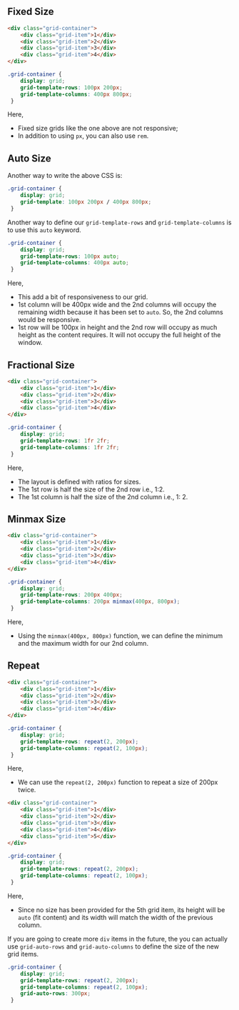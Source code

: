 ## Fixed Size

```html
<div class="grid-container">
	<div class="grid-item">1</div>
	<div class="grid-item">2</div>
	<div class="grid-item">3</div>
	<div class="grid-item">4</div>
</div>
```

```css
.grid-container {
	display: grid;
	grid-template-rows: 100px 200px;
	grid-template-columns: 400px 800px;
 }
```

Here,
- Fixed size grids like the one above are not responsive;
- In addition to using `px`, you can also use `rem`.

## Auto Size

Another way to write the above CSS is:

```css
.grid-container {
	display: grid;
	grid-template: 100px 200px / 400px 800px;
 }
```

Another way to define our `grid-template-rows` and `grid-template-columns` is to use this `auto` keyword.

```css
.grid-container {
	display: grid;
	grid-template-rows: 100px auto;
	grid-template-columns: 400px auto;
 }
```

Here,
- This add a bit of responsiveness to our grid.
- 1st column will be 400px wide and the 2nd columns will occupy the remaining width because it has been set to `auto`. So, the 2nd columns would be responsive.
- 1st row will be 100px in height and the 2nd row will occupy as much height as the content requires. It will not occupy the full height of the window.

## Fractional Size

```html
<div class="grid-container">
	<div class="grid-item">1</div>
	<div class="grid-item">2</div>
	<div class="grid-item">3</div>
	<div class="grid-item">4</div>
</div>
```

```css
.grid-container {
	display: grid;
	grid-template-rows: 1fr 2fr;
	grid-template-columns: 1fr 2fr;
 }
```

Here,
 - The layout is defined with ratios for sizes.
 - The 1st row is half the size of the 2nd row i.e., 1:2.
 - The 1st column is half the size of the 2nd column i.e., 1: 2.

## Minmax Size

```html
<div class="grid-container">
	<div class="grid-item">1</div>
	<div class="grid-item">2</div>
	<div class="grid-item">3</div>
	<div class="grid-item">4</div>
</div>
```

```css
.grid-container {
	display: grid;
	grid-template-rows: 200px 400px;
	grid-template-columns: 200px minmax(400px, 800px);
 }
```

Here,
- Using the `minmax(400px, 800px)` function, we can define the minimum and the maximum width for our 2nd column.

## Repeat

```html
<div class="grid-container">
	<div class="grid-item">1</div>
	<div class="grid-item">2</div>
	<div class="grid-item">3</div>
	<div class="grid-item">4</div>
</div>
```

```css
.grid-container {
	display: grid;
	grid-template-rows: repeat(2, 200px);
	grid-template-columns: repeat(2, 100px);
 }
```

Here,
- We can use the `repeat(2, 200px)` function to repeat a size of 200px twice.

```html
<div class="grid-container">
	<div class="grid-item">1</div>
	<div class="grid-item">2</div>
	<div class="grid-item">3</div>
	<div class="grid-item">4</div>
	<div class="grid-item">5</div>	
</div>
```

```css
.grid-container {
	display: grid;
	grid-template-rows: repeat(2, 200px);
	grid-template-columns: repeat(2, 100px);
 }
```

Here,
- Since no size has been provided for the 5th grid item, its height will be `auto` (fit content) and its width will match the width of the previous column.

If you are going to create more `div` items in the future, the you can actually use `grid-auto-rows` and `grid-auto-columns` to define the size of the new grid items.

```css
.grid-container {
	display: grid;
	grid-template-rows: repeat(2, 200px);
	grid-template-columns: repeat(2, 100px);
	grid-auto-rows: 300px;
 }
```